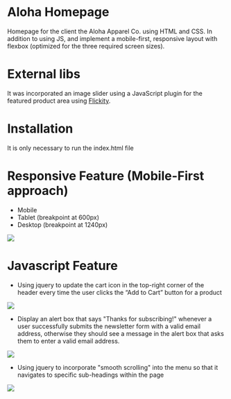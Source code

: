 # Aloha Homepage

Homepage for the client the Aloha Apparel Co. using HTML and CSS. In addition to using JS, and implement a mobile-first, responsive layout with flexbox (optimized for the three required screen sizes).

# External libs

It was incorporated an image slider using a JavaScript plugin for the featured product area using [Flickity].

# Installation

It is only necessary to run the index.html file

# Responsive Feature (Mobile-First approach)

 - Mobile
 - Tablet (breakpoint at 600px)
 - Desktop (breakpoint at 1240px)

![](responsive-page.gif)

# Javascript Feature

- Using jquery to update the cart icon in the top-right corner of the header every time the user clicks the “Add to Cart” button for a product

![](update-cart.gif)

- Display an alert box that says "Thanks for subscribing!" whenever a user successfully submits the newsletter form with a valid email address, otherwise they should see a message in the alert box that asks them to enter a valid email address.

![](email-validation.gif)

- Using jquery to incorporate "smooth scrolling" into the menu so that it navigates to specific sub-headings within the page

![](smooth-scrolling.gif)


[Flickity]: <https://flickity.metafizzy.co/>